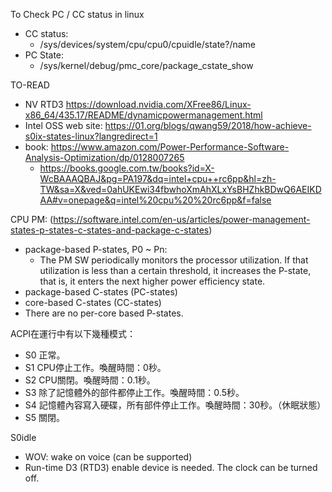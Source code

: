 To Check PC / CC status in linux
* CC status:
  * /sys/devices/system/cpu/cpu0/cpuidle/state?/name
* PC State: 
  * /sys/kernel/debug/pmc_core/package_cstate_show

TO-READ
* NV RTD3 https://download.nvidia.com/XFree86/Linux-x86_64/435.17/README/dynamicpowermanagement.html
* Intel OSS web site: https://01.org/blogs/qwang59/2018/how-achieve-s0ix-states-linux?langredirect=1
* book: https://www.amazon.com/Power-Performance-Software-Analysis-Optimization/dp/0128007265
  * https://books.google.com.tw/books?id=X-WcBAAAQBAJ&pg=PA197&dq=intel+cpu++rc6pp&hl=zh-TW&sa=X&ved=0ahUKEwi34fbwhoXmAhXLxYsBHZhkBDwQ6AEIKDAA#v=onepage&q=intel%20cpu%20%20rc6pp&f=false

CPU PM: (https://software.intel.com/en-us/articles/power-management-states-p-states-c-states-and-package-c-states)
* package-based P-states, P0 ~ Pn:
  *  The PM SW periodically monitors the processor utilization. If that utilization is less than a certain threshold, it increases the P-state, that is, it enters the next higher power efficiency state. 
* package-based C-states (PC-states)
* core-based C-states  (CC-states)
* There are no per-core based P-states.

ACPI在運行中有以下幾種模式：
* S0 正常。
* S1 CPU停止工作。喚醒時間：0秒。
* S2 CPU關閉。喚醒時間：0.1秒。
* S3 除了記憶體外的部件都停止工作。喚醒時間：0.5秒。
* S4 記憶體內容寫入硬碟，所有部件停止工作。喚醒時間：30秒。（休眠狀態）
* S5 關閉。

S0idle
* WOV: wake on voice (can be supported)
* Run-time D3 (RTD3) enable device is needed. The clock can be turned off.

